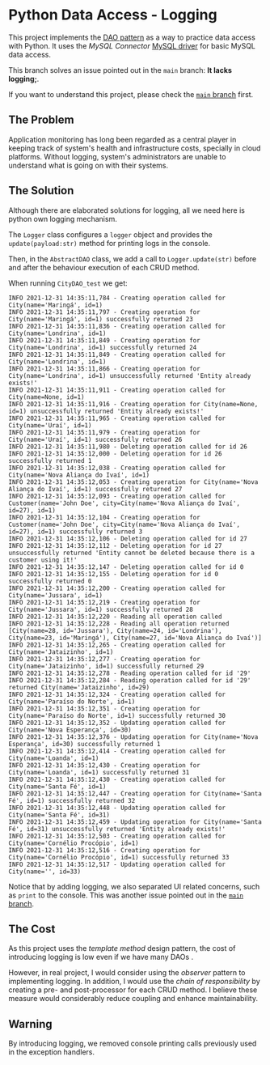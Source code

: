 # Python Data Access - Logging
This project implements the [DAO pattern](http://www.corej2eepatterns.com/DataAccessObject.htm) as a way to practice data access with Python. It uses the _MySQL Connector_ [MySQL driver](https://www.w3schools.com/python/python_mysql_getstarted.asp) for basic MySQL data access.

This branch solves an issue pointed out in the `main` branch: **It lacks logging;**.

If you want to understand this project, please check the [`main` branch](https://github.com/gabrielcostasilva/python-data-access) first.

## The Problem
Application monitoring has long been regarded as a central player in keeping track of system's health and infrastructure costs, specially in cloud platforms. Without logging, system's administrators are unable to understand what is going on with their systems. 

## The Solution
Although there are elaborated solutions for logging, all we need here is python own logging mechanism.

The `Logger` class configures a `logger` object and provides the `update(payload:str)` method for printing logs in the console. 

Then, in the `AbstractDAO` class, we add a call to `Logger.update(str)` before and after the behaviour execution of each CRUD method.

When running `CityDAO_test` we get:

```
INFO 2021-12-31 14:35:11,784 - Creating operation called for City(name='Maringá', id=1)
INFO 2021-12-31 14:35:11,797 - Creating operation for City(name='Maringá', id=1) successfully returned 23
INFO 2021-12-31 14:35:11,836 - Creating operation called for City(name='Londrina', id=1)
INFO 2021-12-31 14:35:11,849 - Creating operation for City(name='Londrina', id=1) successfully returned 24
INFO 2021-12-31 14:35:11,849 - Creating operation called for City(name='Londrina', id=1)
INFO 2021-12-31 14:35:11,866 - Creating operation for City(name='Londrina', id=1) unsuccessfully returned 'Entity already exists!'
INFO 2021-12-31 14:35:11,911 - Creating operation called for City(name=None, id=1)
INFO 2021-12-31 14:35:11,916 - Creating operation for City(name=None, id=1) unsuccessfully returned 'Entity already exists!'
INFO 2021-12-31 14:35:11,965 - Creating operation called for City(name='Uraí', id=1)
INFO 2021-12-31 14:35:11,979 - Creating operation for City(name='Uraí', id=1) successfully returned 26
INFO 2021-12-31 14:35:11,980 - Deleting operation called for id 26
INFO 2021-12-31 14:35:12,000 - Deleting operation for id 26 successfully returned 1
INFO 2021-12-31 14:35:12,038 - Creating operation called for City(name='Nova Aliança do Ivaí', id=1)
INFO 2021-12-31 14:35:12,053 - Creating operation for City(name='Nova Aliança do Ivaí', id=1) successfully returned 27
INFO 2021-12-31 14:35:12,093 - Creating operation called for Customer(name='John Doe', city=City(name='Nova Aliança do Ivaí', id=27), id=1)
INFO 2021-12-31 14:35:12,104 - Creating operation for Customer(name='John Doe', city=City(name='Nova Aliança do Ivaí', id=27), id=1) successfully returned 3
INFO 2021-12-31 14:35:12,106 - Deleting operation called for id 27
INFO 2021-12-31 14:35:12,112 - Deleting operation for id 27 unsuccessfully returned 'Entity cannot be deleted because there is a customer using it!'
INFO 2021-12-31 14:35:12,147 - Deleting operation called for id 0
INFO 2021-12-31 14:35:12,155 - Deleting operation for id 0 successfully returned 0
INFO 2021-12-31 14:35:12,200 - Creating operation called for City(name='Jussara', id=1)
INFO 2021-12-31 14:35:12,219 - Creating operation for City(name='Jussara', id=1) successfully returned 28
INFO 2021-12-31 14:35:12,220 - Reading all operation called
INFO 2021-12-31 14:35:12,228 - Reading all operation returned [City(name=28, id='Jussara'), City(name=24, id='Londrina'), City(name=23, id='Maringá'), City(name=27, id='Nova Aliança do Ivaí')]
INFO 2021-12-31 14:35:12,265 - Creating operation called for City(name='Jataizinho', id=1)
INFO 2021-12-31 14:35:12,277 - Creating operation for City(name='Jataizinho', id=1) successfully returned 29
INFO 2021-12-31 14:35:12,278 - Reading operation called for id '29'
INFO 2021-12-31 14:35:12,284 - Reading operation called for id '29' returned City(name='Jataizinho', id=29)
INFO 2021-12-31 14:35:12,324 - Creating operation called for City(name='Paraíso do Norte', id=1)
INFO 2021-12-31 14:35:12,351 - Creating operation for City(name='Paraíso do Norte', id=1) successfully returned 30
INFO 2021-12-31 14:35:12,352 - Updating operation called for City(name='Nova Esperança', id=30)
INFO 2021-12-31 14:35:12,376 - Updating operation for City(name='Nova Esperança', id=30) successfully returned 1
INFO 2021-12-31 14:35:12,414 - Creating operation called for City(name='Loanda', id=1)
INFO 2021-12-31 14:35:12,430 - Creating operation for City(name='Loanda', id=1) successfully returned 31
INFO 2021-12-31 14:35:12,430 - Creating operation called for City(name='Santa Fé', id=1)
INFO 2021-12-31 14:35:12,447 - Creating operation for City(name='Santa Fé', id=1) successfully returned 32
INFO 2021-12-31 14:35:12,448 - Updating operation called for City(name='Santa Fé', id=31)
INFO 2021-12-31 14:35:12,459 - Updating operation for City(name='Santa Fé', id=31) unsuccessfully returned 'Entity already exists!'
INFO 2021-12-31 14:35:12,503 - Creating operation called for City(name='Cornélio Procópio', id=1)
INFO 2021-12-31 14:35:12,516 - Creating operation for City(name='Cornélio Procópio', id=1) successfully returned 33
INFO 2021-12-31 14:35:12,517 - Updating operation called for City(name='', id=33)
```

Notice that by adding logging, we also separated UI related concerns, such as `print` to the console. This was another issue pointed out in the [`main` branch](https://github.com/gabrielcostasilva/python-data-access).

## The Cost
As this project uses the _template method_ design pattern, the cost of introducing logging is low even if we have many DAOs . 

However, in  real project, I would consider using the _observer_ pattern to implementing logging. In addition, I would use the _chain of responsibility_ by creating a pre- and post-processor for each CRUD method. I believe these measure would considerably reduce coupling and enhance maintainability.


## Warning
By introducing logging, we removed console printing calls previously used in the exception handlers.

